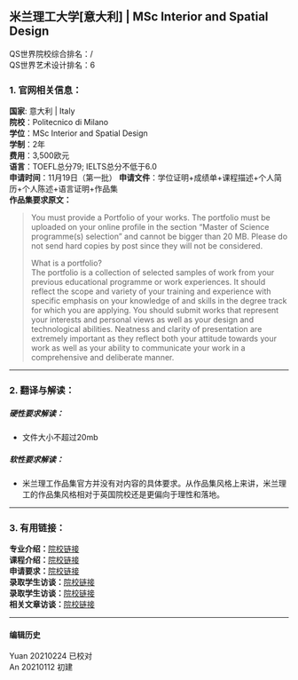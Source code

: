## 米兰理工大学[意大利] | MSc Interior and Spatial Design

QS世界院校综合排名：/  
QS世界艺术设计排名：6  

### 1. 官网相关信息：

**国家**: 意大利 | Italy  
**院校**：Politecnico di Milano  
**学位**：MSc Interior and Spatial Design  
**学制**：2年  
**费用**：3,500欧元  
**语言**：TOEFL总分79; IELTS总分不低于6.0  
**申请时间**：11月19日（第一批）
**申请文件**：学位证明+成绩单+课程描述+个人简历+个人陈述+语言证明+作品集  
**作品集要求原文：**   
>You must provide a Portfolio of your works. The portfolio must be uploaded on your online profile in the section “Master of Science programme(s) selection” and cannot be bigger than 20 MB. Please do not send hard copies by post since they will not be considered.  
>
>What is a portfolio?  
>The portfolio is a collection of selected samples of work from your previous educational programme or work experiences. It should reflect the scope and variety of your training and experience with specific emphasis on your knowledge of and skills in the degree track for which you are applying. You should submit works that represent your interests and personal views as well as your design and technological abilities. Neatness and clarity of presentation are extremely important as they reflect both your attitude towards your work as well as your ability to communicate your work in a comprehensive and deliberate manner.



---


### 2. 翻译与解读：

##### 硬性要求解读：
- 文件大小不超过20mb  


##### 软性要求解读：
- 米兰理工作品集官方并没有对内容的具体要求。从作品集风格上来讲，米兰理工的作品集风格相对于英国院校还是更偏向于理性和落地。


---


### 3. 有用链接：

**专业介绍：**[院校链接](https://www.polimi.it/?id=6502&anno=2020&campus=&scuola=&corso=1260&L=1)  
**课程介绍：**[院校链接](https://www.polimi.it/?id=6502&anno=2020&campus=&scuola=&corso=1260&L=1)  
**申请要求：**[院校链接](https://www.polimi.it/en/programmes/how-to-apply/)  
**录取学生访谈：**[院校链接](http://www.makebi.net/35574.html)  
**录取学生访谈：**[院校链接](http://www.makebi.net/35349.html)  
**相关文章访谈：**[院校链接](http://www.makebi.net/37670.html)  

---


#### 编辑历史
Yuan 20210224 已校对  
An 20210112 初建  
